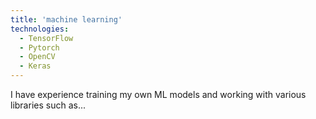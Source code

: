 ```yaml
---
title: 'machine learning'
technologies:
  - TensorFlow
  - Pytorch
  - OpenCV
  - Keras
---
```


I have experience training my own ML models and working with various libraries such as...
